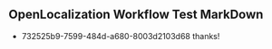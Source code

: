 ## OpenLocalization Workflow Test MarkDown
* 732525b9-7599-484d-a680-8003d2103d68 thanks!

<!--HONumber=Jul16_HO2-->


